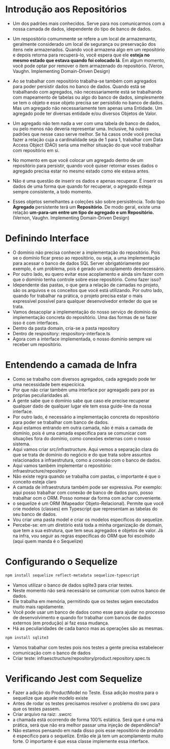 # Introdução aos Repositórios

- Um dos padrões mais conhecidos. Serve para nos comunicarmos com a nossa camada de dados, idependente do tipo de banco de dados.
- Um respositório comummente se refere a um local de armazemanto, geralmente considerado um local de segurança ou preservação dos itens nele armazenados. Quando você armazena algo em um repositório e depois retorna para recuperá-lo, você espera que ele **esteja no mesmo estado que estava quando foi colocado lá**. Em algum momento, você pode optar por remover o item armazenado do repositório. (Veron, Vaughn. Implementing Domain-Driven Design)
- Ao se trabalhar com repositório trabalha-se também com agregados para poder persistir dados no banco de dados. Quando está se trabalhando com agregados, não necessariamente está se trabalhando com mapeamento de tabelas ou algo do banco de dados, simplesmente se tem o objeto e esse objeto precisa ser persistido no banco de dados. Mas um agregado não necessariamente tem apenas uma Entidade. Um agregado pode ter diversas entidade e/ou diversos Objetos de Valor.
- Um agregado não tem nada a ver com uma tabela de banco de dados, ou pelo menos não deveria representar uma. Inclusive, há outros padrões que nesse caso serve melhor. Se há casos onde você precisa fazer a relação cuja a cardinalidade seja de 1 para 1, trabalhar com Data Access Object (DAO) seria uma melhor situação do que você trabalhar com repositório em si.
- No momento em que você colocar um agregado dentro de um repositório para persistir, quando você quiser retornar esses dados o agregado precisa estar no mesmo estado como ele estava antes.
- Não é uma questão de inserir os dados e apenas recuperar. É inserir os dados de uma forma que quando for recuperar, o agregado esteja sempre consistente, a todo momento.

- Esses objetos semelhantes a coleções são sobre persistência. Todo tipo **Agregado** persistente terá um **Repositório**. De modo geral, existe uma relação **um-para-um entre um tipo de agregado e um Repositório.** (Vernon, Vaughn. Implementing Domain-Driven Design)

# Definindo Interface

- O domínio não precisa conhecer a implementação do repositório. Pois se o domínio ficar preso ao repositório, ou seja, a uma implementação para acessar o banco de dados SQL Server obrigatóriamente por exemplo, é um problema, pois é gerado um acoplamento desnecessário.
- Por outro lado, eu quero evitar esse acoplamento e ainda sim fazer com que o domínio tenha controle sobre esse repositório. Como fazer isso?
- Idependente das pastas, o que gera a relação de camadas no projeto, são os arquivos e os conceitos que você está utilizando. Por outro lado, quando for trabalhar na prática, o projeto precisa estar o mais expressível possível para qualquer desenvolvedor enteder do que se trata.
- Vamos desacoplar a implementação do nosso serviço de domínio da implementação concreta do repositório. Uma das formas de se fazer isso é com interfaces.
- Dentro da pasta domain, cria-se a pasta repository
- Dentro de respository: respository-interface.ts
- Agora com a interface implementada, o nosso domínio sempre vai receber um repositório.

# Entendendo a camada de Infra

- Como se trabalho com diversos agregados, cada agregado pode ter uma necessidade bem especícica.
- Por que não criar também uma interface por agreagado para por as próprias peculiaridades ali.
- A gente sabe que o domínio sabe que caso ele precise recuperar qualquer dado de qualquer lugar ele tem essa guide-line da nossa interface.
- Por outro lado, é necessário a implementação concreta do repositório para poder se trabalhar com banco de dados.
- Aqui estamos entrando em outra camada, não é mais a camada de domínio, pois é uma camada específica para se comunicar com situações fora do domínio, como conexões externas com o nosso sistema.
- Aqui vamos criar src/infrastructure. Aqui vemos a separação clara do que se trata de domínio do negócio e do que trata sobre assuntos relacionados a infraestrutura, como a conexão com o banco de dados.
- Aqui vamos também implementar o repositório: infraestructure/repository
- Não existe regra quando se trabalha com pastas, o importante é que o conceito esteja claro
- A camada de infraestrutura também pode ser expressiva. Por exemplo: aqui posso trabalhar com conexão de banco de dados puro, posso trabalhar ocm o ORM. Posso nomear da forma com achar conveniente.
- o sequelize é um ORM (Mapeador Objeto-Relacional). Permite que você crie modelos (classes) em Typescript que representam as tabelas do seu banco de dados.
- Vou criar uma pasta model e criar os modelos específicos do sequelize.
- Percebe-se: em um diretório está toda a minha organização de domain, que tem a sua estrutura, que tem seus agregados e objetos de valor. Já na infra, vou seguir as regras específicas do ORM que foi escolhido (aqui quem manda é o Sequelize)

# Configurando o Sequelize

```bash
npm install sequelize reflect-metadata sequelize-typescript
```

- Vamos utilizar o banco de dados sqlite3 para criar testes. 
- Neste momento não será necessário se comunicar com outros banco de dados.
- Ele trabalha em memória, permitindo que os testes sejam executados muito mais rapidamente.
- Você pode usar um banco de dados como esse para ajudar no processo de desenvolvimento e quando for trabalhar com bancos de dados externos (em produção) ai faz essa mudança. 
- Há as peculiaridades de cada banco mas as operações são as mesmas.
```bash
npm install sqlite3
```
- Vamos trabalhar com testes pois nos testes a gente precisa estabelecer comunicação com o banco de dados
- Criar teste: infraesctructure/repository/product.repository.spec.ts

# Verificando Jest com Sequelize
-  Fazer a adição do ProductModel no Teste. Essa adição mostra para o sequelize que aquele modelo existe
- Antes de rodar os testes precisamos resolver o problema do swc para que os testes passem.
- Criar arquivo na raiz: .swcrc
- a chamada está ocorrendo de forma 100% estática. Será que é uma má prática, será que não era melhor passar uma injeção de dependência? 
- Não estamos pensando em nada disso pois esse repositório de produto é específico para o sequelize. Então ele já tem um acomplamento muito forte. O importante é que essa classe implemente essa interface.